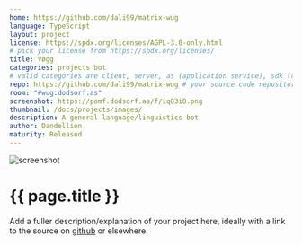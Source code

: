 ```yaml
---
home: https://github.com/dali99/matrix-wug
language: TypeScript
layout: project
license: https://spdx.org/licenses/AGPL-3.0-only.html
# pick your license from https://spdx.org/licenses/
title: Vøgg
categories: projects bot
# valid categories are client, server, as (application service), sdk (client sdk), bot, and other
repo: https://github.com/dali99/matrix-wug # your source code repository
room: "#wug:dodsorf.as"
screenshot: https://pomf.dodsorf.as/f/iq83i8.png
thumbnail: /docs/projects/images/
description: A general language/linguistics bot
author: Dandellion
maturity: Released
---
```


![screenshot](/docs/projects/images/matrix-wug.png "{{ page.title }}")

# {{ page.title }}
Add a fuller description/explanation of your project here, ideally with a link to the source on [github](https://github.com/matrix-org/) or elsewhere.
